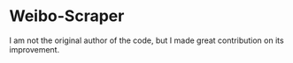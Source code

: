 # Weibo-Scraper
I am not the original author of the code, but I made great contribution on its improvement.
